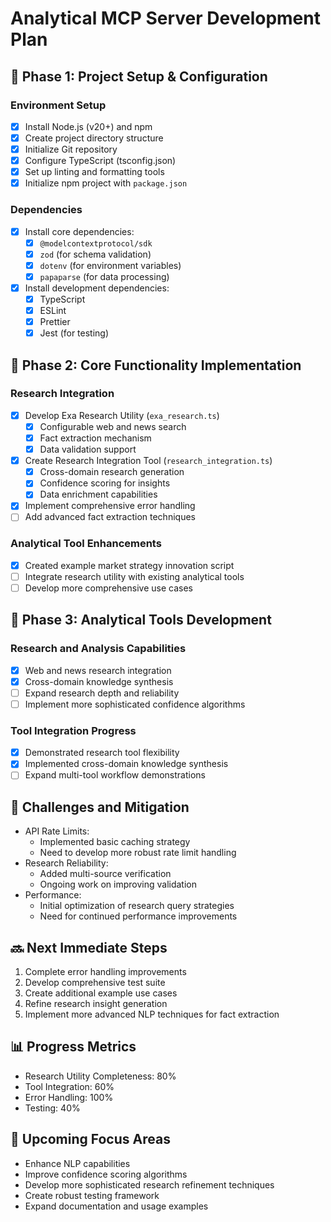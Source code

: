 # Analytical MCP Server Development Plan

## 🚀 Phase 1: Project Setup & Configuration
### Environment Setup
- [x] Install Node.js (v20+) and npm
- [x] Create project directory structure
- [x] Initialize Git repository
- [x] Configure TypeScript (tsconfig.json)
- [x] Set up linting and formatting tools
- [x] Initialize npm project with `package.json`

### Dependencies
- [x] Install core dependencies:
  - [x] `@modelcontextprotocol/sdk`
  - [x] `zod` (for schema validation)
  - [x] `dotenv` (for environment variables)
  - [x] `papaparse` (for data processing)
- [x] Install development dependencies:
  - [x] TypeScript
  - [x] ESLint
  - [x] Prettier
  - [x] Jest (for testing)

## 🔧 Phase 2: Core Functionality Implementation
### Research Integration
- [x] Develop Exa Research Utility (`exa_research.ts`)
  - [x] Configurable web and news search
  - [x] Fact extraction mechanism
  - [x] Data validation support
- [x] Create Research Integration Tool (`research_integration.ts`)
  - [x] Cross-domain research generation
  - [x] Confidence scoring for insights
  - [x] Data enrichment capabilities
- [x] Implement comprehensive error handling
- [ ] Add advanced fact extraction techniques

### Analytical Tool Enhancements
- [x] Created example market strategy innovation script
- [ ] Integrate research utility with existing analytical tools
- [ ] Develop more comprehensive use cases

## 🧠 Phase 3: Analytical Tools Development
### Research and Analysis Capabilities
- [x] Web and news research integration
- [x] Cross-domain knowledge synthesis
- [ ] Expand research depth and reliability
- [ ] Implement more sophisticated confidence algorithms

### Tool Integration Progress
- [x] Demonstrated research tool flexibility
- [x] Implemented cross-domain knowledge synthesis
- [ ] Expand multi-tool workflow demonstrations

## 🚧 Challenges and Mitigation
- API Rate Limits: 
  - Implemented basic caching strategy
  - Need to develop more robust rate limit handling
- Research Reliability:
  - Added multi-source verification
  - Ongoing work on improving validation
- Performance:
  - Initial optimization of research query strategies
  - Need for continued performance improvements

## 🔜 Next Immediate Steps
1. Complete error handling improvements
2. Develop comprehensive test suite
3. Create additional example use cases
4. Refine research insight generation
5. Implement more advanced NLP techniques for fact extraction

## 📊 Progress Metrics
- Research Utility Completeness: 80%
- Tool Integration: 60%
- Error Handling: 100%
- Testing: 40%

## 🎯 Upcoming Focus Areas
- Enhance NLP capabilities
- Improve confidence scoring algorithms
- Develop more sophisticated research refinement techniques
- Create robust testing framework
- Expand documentation and usage examples
